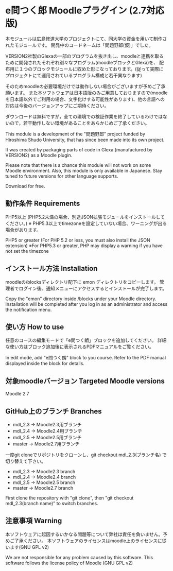 e問つく郎 Moodleプラグイン (2.7対応版)
==================
本モジュールは広島修道大学のプロジェクトにて、同大学の資金を用いて制作されたモジュールです。
開発中のコードネームは「問題野郎(仮)」でした。

VERSION2社製のGlexaの一部のプログラムを抜き出し、moodleと連携を取るために開発されたそれぞれ別々なプログラム(moodleブロックとGlexa)を、 配布用に１つのブロックモジュールに収めた形になっております。(従って実際にプロジェクトにて運用されているプログラム構成と若干異なります)

そのためmoodleの必要環境だけでは動作しない場合がございますが予めご了承願います。
また本ソフトウェアは日本語版のみご用意しておりますので(moodleを日本語以外でご利用の場合、文字化けする可能性があります)、他の言語への対応は今後のバージョンアップにご期待ください。

ダウンロードは無料ですが，全ての環境での検証作業を終了しているわけではないので，若干動作しない環境があることをあらかじめご了承ください。

This module is a development of the "問題野郎" project funded by Hiroshima Shudo University, that has since been made into its own project.

It was created by packaging parts of code in Glexa (manufactured by VERSION2) as a Moodle plugin.

Please note that there is a chance this module will not work on some Moodle environment. Also, this module is only available in Japanese. Stay tuned to future versions for other language supports.

Download for free.


動作条件 Requirements
------

PHP5以上 (PHP5.2未満の場合、別途JSON拡張モジュールをインストールしてください。)
※ PHP5.3以上でtimezoneを設定していない場合、ワーニングが出る場合があります。

PHP5 or greater (For PHP 5.2 or less, you must also install the JSON extension)
※For PHP5.3 or greater, PHP may display a warning if you have not set the timezone

インストール方法 Installation
------
moodleの/blocksディレクトリ配下に emon ディレクトリをコピーします。
管理者でログイン後、通知メニューにアクセスするとインストールが完了します。

Copy the "emon" directory inside /blocks under your Moodle directory. 
Installation will be completed after you log in as an administrator and access the notification menu.

使い方 How to use
------
任意のコースの編集モードで「e問つく朗」ブロックを追加してください。
詳細な使い方はブロック追加後に表示されるPDFマニュアルをご覧ください。

In edit mode, add "e問つく朗" block to you course.
Refer to the PDF manual displayed inside the block for details.

対象moodleバージョン Targeted Moodle versions
------
Moodle 2.7

GitHub上のブランチ Branches
------
* mdl_2.3 -> Moodle2.3用ブランチ
* mdl_2.4 -> Moodle2.4用ブランチ
* mdl_2.5 -> Moodle2.5用ブランチ
* master -> Moodle2.7用ブランチ

一度git cloneでリポジトリをクローンし、git checkout mdl_2.3(ブランチ名) で切り替えて下さい。

* mdl_2.3 -> Moodle2.3 branch 
* mdl_2.4 -> Moodle2.4 branch
* mdl_2.5 -> Moodle2.5 branch
* master -> Moodle2.7 branch

First clone the repository with "git clone", then "git checkout mdl_2.3(branch name)" to switch branches.

注意事項 Warning
------
本ソフトウェアに起因するいかなる問題等について弊社は責任を負いません。予めご了承ください。
本ソフトウェアのライセンスはmoodle上のライセンスに従います(GNU GPL v2)

We are not responsible for any problem caused by this software. 
This software follows the license policy of Moodle (GNU GPL v2)

